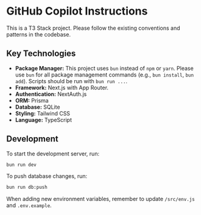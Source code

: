 # GitHub Copilot Instructions

This is a T3 Stack project. Please follow the existing conventions and patterns in the codebase.

## Key Technologies

- **Package Manager:** This project uses `bun` instead of `npm` or `yarn`. Please use `bun` for all package management commands (e.g., `bun install`, `bun add`). Scripts should be run with `bun run ...`.
- **Framework:** Next.js with App Router.
- **Authentication:** NextAuth.js
- **ORM:** Prisma
- **Database:** SQLite
- **Styling:** Tailwind CSS
- **Language:** TypeScript

## Development

To start the development server, run:
```bash
bun run dev
```

To push database changes, run:
```bash
bun run db:push
```

When adding new environment variables, remember to update `/src/env.js` and `.env.example`.
